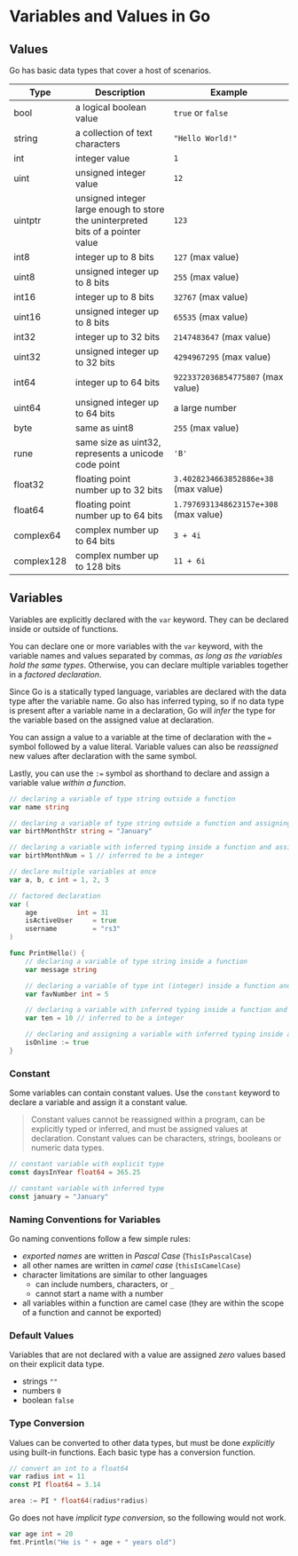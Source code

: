 # Variables and Values in Go

## Values

Go has basic data types that cover a host of scenarios.

| Type       | Description                                                                      | Example                               |
| ---------- | -------------------------------------------------------------------------------- | ------------------------------------- |
| bool       | a logical boolean value                                                          | `true` or `false`                     |
| string     | a collection of text characters                                                  | `"Hello World!"`                      |
| int        | integer value                                                                    | `1`                                   |
| uint       | unsigned integer value                                                           | `12`                                  |
| uintptr    | unsigned integer large enough to store the uninterpreted bits of a pointer value | `123`                                 |
| int8       | integer up to 8 bits                                                             | `127` (max value)                     |
| uint8      | unsigned integer up to 8 bits                                                    | `255` (max value)                     |
| int16      | integer up to 8 bits                                                             | `32767` (max value)                   |
| uint16     | unsigned integer up to 8 bits                                                    | `65535` (max value)                   |
| int32      | integer up to 32 bits                                                            | `2147483647` (max value)              |
| uint32     | unsigned integer up to 32 bits                                                   | `4294967295` (max value)              |
| int64      | integer up to 64 bits                                                            | `9223372036854775807` (max value)     |
| uint64     | unsigned integer up to 64 bits                                                   | a large number                        |
| byte       | same as uint8                                                                    | `255` (max value)                     |
| rune       | same size as uint32, represents a unicode code point                             | `'B'`                                 |
| float32    | floating point number up to 32 bits                                              | `3.4028234663852886e+38` (max value)  |
| float64    | floating point number up to 64 bits                                              | `1.7976931348623157e+308` (max value) |
| complex64  | complex number up to 64 bits                                                     | `3 + 4i`                              |
| complex128 | complex number up to 128 bits                                                    | `11 + 6i`                             |

## Variables

Variables are explicitly declared with the `var` keyword. They can be declared inside or outside of functions.

You can declare one or more variables with the `var` keyword, with the variable names and values separated by commas, _as long as the variables hold the same types_. Otherwise, you can declare multiple variables together in a _factored declaration_.

Since Go is a statically typed language, variables are declared with the data type after the variable name. Go also has inferred typing, so if no data type is present after a variable name in a declaration, Go will _infer_ the type for the variable based on the assigned value at declaration.

You can assign a value to a variable at the time of declaration with the `=` symbol followed by a value literal. Variable values can also be _reassigned_ new values after declaration with the same symbol.

Lastly, you can use the `:=` symbol as shorthand to declare and assign a variable value _within a function_.

```go
// declaring a variable of type string outside a function
var name string

// declaring a variable of type string outside a function and assigning a value
var birthMonthStr string = "January"

// declaring a variable with inferred typing inside a function and assigning a value
var birthMonthNum = 1 // inferred to be a integer

// declare multiple variables at once
var a, b, c int = 1, 2, 3

// factored declaration
var (
	age          int = 31
	isActiveUser     = true
	username         = "rs3"
)

func PrintHello() {
    // declaring a variable of type string inside a function
    var message string

    // declaring a variable of type int (integer) inside a function and assigning a value
    var favNumber int = 5

    // declaring a variable with inferred typing inside a function and assigning a value
    var ten = 10 // inferred to be a integer

    // declaring and assigning a variable with inferred typing inside a function using shorthand
    isOnline := true
}
```

### Constant

Some variables can contain constant values. Use the `constant` keyword to declare a variable and assign it a constant value.

> Constant values cannot be reassigned within a program, can be explicitly typed or inferred, and must be assigned values at declaration. Constant values can be characters, strings, booleans or numeric data types.

```go
// constant variable with explicit type
const daysInYear float64 = 365.25

// constant variable with inferred type
const january = "January"
```

### Naming Conventions for Variables

Go naming conventions follow a few simple rules:

- _exported names_ are written in _Pascal Case_ (`ThisIsPascalCase`)
- all other names are written in _camel case_ (`thisIsCamelCase`)
- character limitations are similar to other languages
  - can include numbers, characters, or `_`
  - cannot start a name with a number
- all variables within a function are camel case (they are within the scope of a function and cannot be exported)

### Default Values

Variables that are not declared with a value are assigned _zero_ values based on their explicit data type.

- strings `""`
- numbers `0`
- boolean `false`

### Type Conversion

Values can be converted to other data types, but must be done _explicitly_ using built-in functions. Each basic type has a conversion function.

```go
// convert an int to a float64
var radius int = 11
const PI float64 = 3.14

area := PI * float64(radius*radius)
```

Go does not have _implicit type conversion_, so the following would not work.

```go
var age int = 20
fmt.Println("He is " + age + " years old")
```
